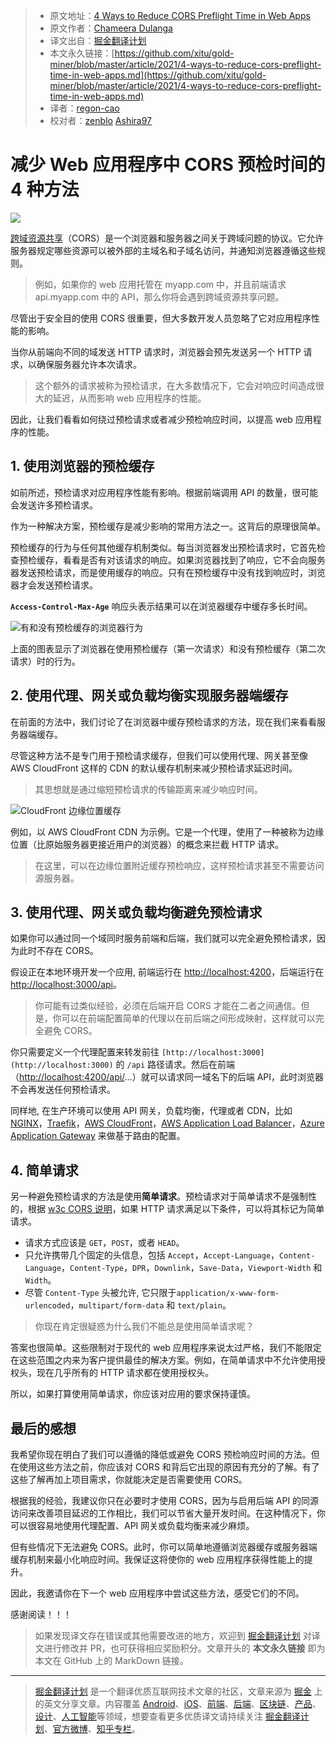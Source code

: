 > - 原文地址：[4 Ways to Reduce CORS Preflight Time in Web Apps](https://blog.bitsrc.io/4-ways-to-reduce-cors-preflight-time-in-web-apps-1f47fe7558)
> - 原文作者：[Chameera Dulanga](https://medium.com/@chameeradulanga)
> - 译文出自：[掘金翻译计划](https://github.com/xitu/gold-miner)
> - 本文永久链接：[https://github.com/xitu/gold-miner/blob/master/article/2021/4-ways-to-reduce-cors-preflight-time-in-web-apps.md](https://github.com/xitu/gold-miner/blob/master/article/2021/4-ways-to-reduce-cors-preflight-time-in-web-apps.md)
> - 译者：[regon-cao](https://github.com/regon-cao)
> - 校对者：[zenblo](https://github.com/zenblo) [Ashira97](https://github.com/Ashira97)

# 减少 Web 应用程序中 CORS 预检时间的 4 种方法

![](https://cdn-images-1.medium.com/max/4480/1*JBeY4hI_q0S2Y-7AE7Eq7w.jpeg)

[跨域资源共享](https://en.wikipedia.org/wiki/Cross-origin_resource_sharing)（CORS）是一个浏览器和服务器之间关于跨域问题的协议。它允许服务器规定哪些资源可以被外部的主域名和子域名访问，并通知浏览器遵循这些规则。

> 例如，如果你的 web 应用托管在 myapp.com 中，并且前端请求 api.myapp.com 中的 API，那么你将会遇到跨域资源共享问题。

尽管出于安全目的使用 CORS 很重要，但大多数开发人员忽略了它对应用程序性能的影响。

当你从前端向不同的域发送 HTTP 请求时，浏览器会预先发送另一个 HTTP 请求，以确保服务器允许本次请求。

> 这个额外的请求被称为预检请求，在大多数情况下，它会对响应时间造成很大的延迟，从而影响 web 应用程序的性能。

因此，让我们看看如何绕过预检请求或者减少预检响应时间，以提高 web 应用程序的性能。

## 1. 使用浏览器的预检缓存

如前所述，预检请求对应用程序性能有影响。根据前端调用 API 的数量，很可能会发送许多预检请求。

作为一种解决方案，预检缓存是减少影响的常用方法之一。这背后的原理很简单。

预检缓存的行为与任何其他缓存机制类似。每当浏览器发出预检请求时，它首先检查预检缓存，看看是否有对该请求的响应。如果浏览器找到了响应，它不会向服务器发送预检请求，而是使用缓存的响应。只有在预检缓存中没有找到响应时，浏览器才会发送预检请求。

**`Access-Control-Max-Age`** 响应头表示结果可以在浏览器缓存中缓存多长时间。

![有和没有预检缓存的浏览器行为](https://cdn-images-1.medium.com/max/2000/1*zCXcC1VkBB16BDXUxkWoew.png)

上面的图表显示了浏览器在使用预检缓存（第一次请求）和没有预检缓存（第二次请求）时的行为。

## 2. 使用代理、网关或负载均衡实现服务器端缓存

在前面的方法中，我们讨论了在浏览器中缓存预检请求的方法，现在我们来看看服务器端缓存。

尽管这种方法不是专门用于预检请求缓存，但我们可以使用代理、网关甚至像 AWS CloudFront 这样的 CDN 的默认缓存机制来减少预检请求延迟时间。

> 其思想就是通过缩短预检请求的传输距离来减少响应时间。

![CloudFront 边缘位置缓存](https://cdn-images-1.medium.com/max/2000/1*cS016V1j7hUZt8ebOhNyow.png)

例如，以 AWS CloudFront CDN 为示例。它是一个代理，使用了一种被称为边缘位置（比原始服务器更接近用户的浏览器）的概念来拦截 HTTP 请求。

> 在这里，可以在边缘位置附近缓存预检响应，这样预检请求甚至不需要访问源服务器。

## 3. 使用代理、网关或负载均衡避免预检请求

如果你可以通过同一个域同时服务前端和后端，我们就可以完全避免预检请求，因为此时不存在 CORS。

假设正在本地环境开发一个应用, 前端运行在 [http://localhost:4200](http://localhost:4200)，后端运行在 [http://localhost:3000/api](http://localhost:3000/api)。

> 你可能有过类似经验，必须在后端开启 CORS 才能在二者之间通信。但是，你可以在前端配置简单的代理以在前后端之间形成映射，这样就可以完全避免 CORS。

你只需要定义一个代理配置来转发前往 `[http://localhost:3000](http://localhost:3000)` 的 `/api` 路径请求。然后在前端（[http://localhost:4200/api/](http://localhost:4200/api/)…）就可以请求同一域名下的后端 API，此时浏览器不会再发送任何预检请求。

同样地, 在生产环境可以使用 API 网关，负载均衡，代理或者 CDN，比如 [NGINX](https://www.nginx.com/)，[Traefik](https://containo.us/traefik/)，[AWS CloudFront](https://aws.amazon.com/cloudfront/)，[AWS Application Load Balancer](https://docs.aws.amazon.com/elasticloadbalancing/latest/application/introduction.html)，[Azure Application Gateway](https://docs.microsoft.com/en-us/azure/application-gateway/overview) 来做基于路由的配置。

## 4. 简单请求

另一种避免预检请求的方法是使用**简单请求**。预检请求对于简单请求不是强制性的，根据 [w3c CORS 说明](https://www.w3.org/wiki/CORS)，如果 HTTP 请求满足以下条件，可以将其标记为简单请求。

- 请求方式应该是 `GET`，`POST`，或者 `HEAD`。
- 只允许携带几个固定的头信息，包括 `Accept`，`Accept-Language`，`Content-Language`，`Content-Type`，`DPR`，`Downlink`，`Save-Data`，`Viewport-Width` 和 `Width`。
- 尽管 `Content-Type` 头被允许, 它只限于`application/x-www-form-urlencoded`，`multipart/form-data` 和 `text/plain`。

> 你现在肯定很疑惑为什么我们不能总是使用简单请求呢？

答案也很简单。这些限制对于现代的 web 应用程序来说太过严格，我们不能限定在这些范围之内来为客户提供最佳的解决方案。例如，在简单请求中不允许使用授权头，现在几乎所有的 HTTP 请求都在使用授权头。

所以，如果打算使用简单请求，你应该对应用的要求保持谨慎。

## 最后的感想

我希望你现在明白了我们可以遵循的降低或避免 CORS 预检响应时间的方法。但在使用这些方法之前，你应该对 CORS 和背后它出现的原因有充分的了解。有了这些了解再加上项目需求，你就能决定是否需要使用 CORS。

根据我的经验，我建议你只在必要时才使用 CORS，因为与启用后端 API 的同源访问来改善项目延迟的工作相比，我们可以节省大量开发时间。在这种情况下，你可以很容易地使用代理配置、API 网关或负载均衡来减少麻烦。

但有些情况下无法避免 CORS。此时，你可以简单地遵循浏览器缓存或服务器端缓存机制来最小化响应时间。我保证这将使你的 web 应用程序获得性能上的提升。

因此，我邀请你在下一个 web 应用程序中尝试这些方法，感受它们的不同。

感谢阅读！！！

> 如果发现译文存在错误或其他需要改进的地方，欢迎到 [掘金翻译计划](https://github.com/xitu/gold-miner) 对译文进行修改并 PR，也可获得相应奖励积分。文章开头的 **本文永久链接** 即为本文在 GitHub 上的 MarkDown 链接。

---

> [掘金翻译计划](https://github.com/xitu/gold-miner) 是一个翻译优质互联网技术文章的社区，文章来源为 [掘金](https://juejin.im) 上的英文分享文章。内容覆盖 [Android](https://github.com/xitu/gold-miner#android)、[iOS](https://github.com/xitu/gold-miner#ios)、[前端](https://github.com/xitu/gold-miner#前端)、[后端](https://github.com/xitu/gold-miner#后端)、[区块链](https://github.com/xitu/gold-miner#区块链)、[产品](https://github.com/xitu/gold-miner#产品)、[设计](https://github.com/xitu/gold-miner#设计)、[人工智能](https://github.com/xitu/gold-miner#人工智能)等领域，想要查看更多优质译文请持续关注 [掘金翻译计划](https://github.com/xitu/gold-miner)、[官方微博](http://weibo.com/juejinfanyi)、[知乎专栏](https://zhuanlan.zhihu.com/juejinfanyi)。
